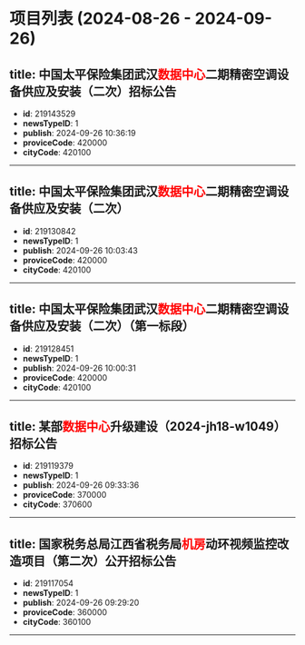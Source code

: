 # 项目列表 (2024-08-26 - 2024-09-26)

## title: 中国太平保险集团武汉<span style='color:red;'>数据</span><span style='color:red;'>中心</span>二期精密空调设备供应及安装（二次）招标公告
- **id**: 219143529
- **newsTypeID**: 1
- **publish**: 2024-09-26 10:36:19
- **proviceCode**: 420000
- **cityCode**: 420100
---
## title: 中国太平保险集团武汉<span style='color:red;'>数据</span><span style='color:red;'>中心</span>二期精密空调设备供应及安装（二次）
- **id**: 219130842
- **newsTypeID**: 1
- **publish**: 2024-09-26 10:03:43
- **proviceCode**: 420000
- **cityCode**: 420100
---
## title: 中国太平保险集团武汉<span style='color:red;'>数据</span><span style='color:red;'>中心</span>二期精密空调设备供应及安装（二次）（第一标段）
- **id**: 219128451
- **newsTypeID**: 1
- **publish**: 2024-09-26 10:00:31
- **proviceCode**: 420000
- **cityCode**: 420100
---
## title: 某部<span style='color:red;'>数据</span><span style='color:red;'>中心</span>升级建设（2024-jh18-w1049）招标公告
- **id**: 219119379
- **newsTypeID**: 1
- **publish**: 2024-09-26 09:33:36
- **proviceCode**: 370000
- **cityCode**: 370600
---
## title: 国家税务总局江西省税务局<span style='color:red;'>机房</span>动环视频监控改造项目（第二次）公开招标公告
- **id**: 219117054
- **newsTypeID**: 1
- **publish**: 2024-09-26 09:29:20
- **proviceCode**: 360000
- **cityCode**: 360100
---
